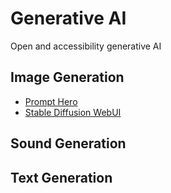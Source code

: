 # Generative AI

Open and accessibility generative AI



## Image Generation

* [Prompt Hero](https://prompthero.com/)
* [Stable Diffusion WebUI](https://github.com/AUTOMATIC1111/stable-diffusion-webui)

## Sound Generation

## Text Generation
